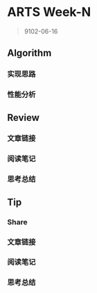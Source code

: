 # ARTS Week-N

> 9102-06-16

## Algorithm

### 实现思路

### 性能分析

## Review

### 文章链接

### 阅读笔记

### 思考总结

## Tip

### Share

### 文章链接

### 阅读笔记

### 思考总结

